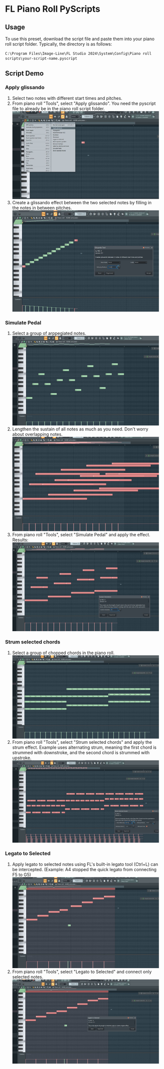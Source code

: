 # FL Piano Roll PyScripts

## Usage
To use this preset, download the script file and paste them into your piano roll script folder. Typically, the directory is as follows: 

```
C:\Program Files\Image-Line\FL Studio 2024\System\Config\Piano roll scripts\your-script-name.pyscript
```

## Script Demo
### Apply glissando
1. Select two notes with different start times and pitches.
2. From piano roll "Tools", select "Apply glissando". You need the pyscript file to already be in the piano roll script folder.
![Apply glissando](assets/images/apply-gliss-1.JPG)
3. Create a glissando effect between the two selected notes by filling in the notes in between pitches.
![Apply glissando](assets/images/apply-gliss-2.JPG)

### Simulate Pedal
1. Select a group of arppegiated notes.
![Simulate Pedal](assets/images/simulate-pedal-1.JPG)
2. Lengthen the sustain of all notes as much as you need. Don't worry about overlapping notes.
![Simulate Pedal](assets/images/simulate-pedal-2.JPG)
3. From piano roll "Tools", select "Simulate Pedal" and apply the effect. Results: 
![Simulate Pedal](assets/images/simulate-pedal-3.JPG)

### Strum selected chords
1. Select a group of chopped chords in the piano roll.
![Strum selected chords](assets/images/strum-selected-1.JPG)
2. From piano roll "Tools", select "Strum selected chords" and apply the strum effect. Example uses alternating strum, meaning the first chord is strummed with downstroke, and the second chord is strummed with upstroke.
![Strum selected chords](assets/images/strum-selected-2.JPG)

### Legato to Selected
1. Apply legato to selected notes using FL's built-in legato tool (Ctrl+L) can be intercepted. (Example: A4 stopped the quick legato from connecting F5 to G5)
![Legato to Selected](assets/images/legato-selected-1.JPG)
2. From piano roll "Tools", select "Legato to Selected" and connect only selected notes.
![Legato to Selected](assets/images/legato-selected-2.JPG)
